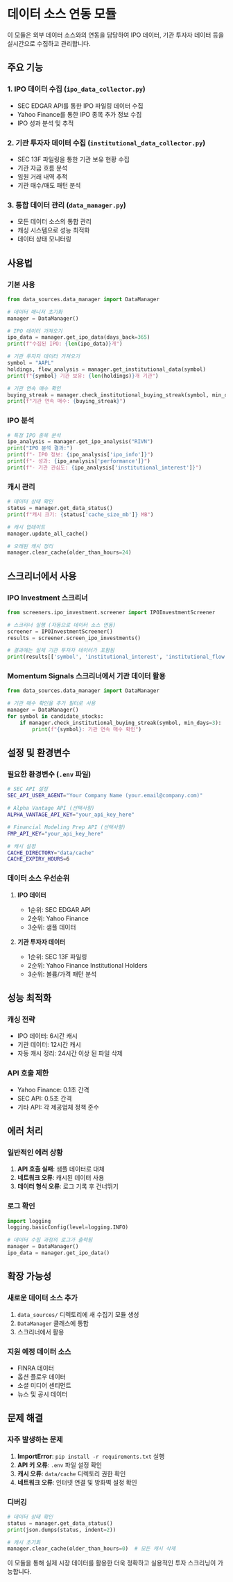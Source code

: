 # 데이터 소스 연동 모듈

이 모듈은 외부 데이터 소스와의 연동을 담당하여 IPO 데이터, 기관 투자자 데이터 등을 실시간으로 수집하고 관리합니다.

## 주요 기능

### 1. IPO 데이터 수집 (`ipo_data_collector.py`)
- SEC EDGAR API를 통한 IPO 파일링 데이터 수집
- Yahoo Finance를 통한 IPO 종목 추가 정보 수집
- IPO 성과 분석 및 추적

### 2. 기관 투자자 데이터 수집 (`institutional_data_collector.py`)
- SEC 13F 파일링을 통한 기관 보유 현황 수집
- 기관 자금 흐름 분석
- 임원 거래 내역 추적
- 기관 매수/매도 패턴 분석

### 3. 통합 데이터 관리 (`data_manager.py`)
- 모든 데이터 소스의 통합 관리
- 캐싱 시스템으로 성능 최적화
- 데이터 상태 모니터링

## 사용법

### 기본 사용

```python
from data_sources.data_manager import DataManager

# 데이터 매니저 초기화
manager = DataManager()

# IPO 데이터 가져오기
ipo_data = manager.get_ipo_data(days_back=365)
print(f"수집된 IPO: {len(ipo_data)}개")

# 기관 투자자 데이터 가져오기
symbol = "AAPL"
holdings, flow_analysis = manager.get_institutional_data(symbol)
print(f"{symbol} 기관 보유: {len(holdings)}개 기관")

# 기관 연속 매수 확인
buying_streak = manager.check_institutional_buying_streak(symbol, min_days=3)
print(f"기관 연속 매수: {buying_streak}")
```

### IPO 분석

```python
# 특정 IPO 종목 분석
ipo_analysis = manager.get_ipo_analysis("RIVN")
print("IPO 분석 결과:")
print(f"- IPO 정보: {ipo_analysis['ipo_info']}")
print(f"- 성과: {ipo_analysis['performance']}")
print(f"- 기관 관심도: {ipo_analysis['institutional_interest']}")
```

### 캐시 관리

```python
# 데이터 상태 확인
status = manager.get_data_status()
print(f"캐시 크기: {status['cache_size_mb']} MB")

# 캐시 업데이트
manager.update_all_cache()

# 오래된 캐시 정리
manager.clear_cache(older_than_hours=24)
```

## 스크리너에서 사용

### IPO Investment 스크리너

```python
from screeners.ipo_investment.screener import IPOInvestmentScreener

# 스크리너 실행 (자동으로 데이터 소스 연동)
screener = IPOInvestmentScreener()
results = screener.screen_ipo_investments()

# 결과에는 실제 기관 투자자 데이터가 포함됨
print(results[['symbol', 'institutional_interest', 'institutional_flow']])
```

### Momentum Signals 스크리너에서 기관 데이터 활용

```python
from data_sources.data_manager import DataManager

# 기관 매수 확인을 추가 필터로 사용
manager = DataManager()
for symbol in candidate_stocks:
    if manager.check_institutional_buying_streak(symbol, min_days=3):
        print(f"{symbol}: 기관 연속 매수 확인")
```

## 설정 및 환경변수

### 필요한 환경변수 (`.env` 파일)

```bash
# SEC API 설정
SEC_API_USER_AGENT="Your Company Name (your.email@company.com)"

# Alpha Vantage API (선택사항)
ALPHA_VANTAGE_API_KEY="your_api_key_here"

# Financial Modeling Prep API (선택사항)
FMP_API_KEY="your_api_key_here"

# 캐시 설정
CACHE_DIRECTORY="data/cache"
CACHE_EXPIRY_HOURS=6
```

### 데이터 소스 우선순위

1. **IPO 데이터**
   - 1순위: SEC EDGAR API
   - 2순위: Yahoo Finance
   - 3순위: 샘플 데이터

2. **기관 투자자 데이터**
   - 1순위: SEC 13F 파일링
   - 2순위: Yahoo Finance Institutional Holders
   - 3순위: 볼륨/가격 패턴 분석

## 성능 최적화

### 캐싱 전략
- IPO 데이터: 6시간 캐시
- 기관 데이터: 12시간 캐시
- 자동 캐시 정리: 24시간 이상 된 파일 삭제

### API 호출 제한
- Yahoo Finance: 0.1초 간격
- SEC API: 0.5초 간격
- 기타 API: 각 제공업체 정책 준수

## 에러 처리

### 일반적인 에러 상황
1. **API 호출 실패**: 샘플 데이터로 대체
2. **네트워크 오류**: 캐시된 데이터 사용
3. **데이터 형식 오류**: 로그 기록 후 건너뛰기

### 로그 확인
```python
import logging
logging.basicConfig(level=logging.INFO)

# 데이터 수집 과정의 로그가 출력됨
manager = DataManager()
ipo_data = manager.get_ipo_data()
```

## 확장 가능성

### 새로운 데이터 소스 추가
1. `data_sources/` 디렉토리에 새 수집기 모듈 생성
2. `DataManager` 클래스에 통합
3. 스크리너에서 활용

### 지원 예정 데이터 소스
- FINRA 데이터
- 옵션 플로우 데이터
- 소셜 미디어 센티먼트
- 뉴스 및 공시 데이터

## 문제 해결

### 자주 발생하는 문제

1. **ImportError**: `pip install -r requirements.txt` 실행
2. **API 키 오류**: `.env` 파일 설정 확인
3. **캐시 오류**: `data/cache` 디렉토리 권한 확인
4. **네트워크 오류**: 인터넷 연결 및 방화벽 설정 확인

### 디버깅
```python
# 데이터 상태 확인
status = manager.get_data_status()
print(json.dumps(status, indent=2))

# 캐시 초기화
manager.clear_cache(older_than_hours=0)  # 모든 캐시 삭제
```

이 모듈을 통해 실제 시장 데이터를 활용한 더욱 정확하고 실용적인 투자 스크리닝이 가능합니다.